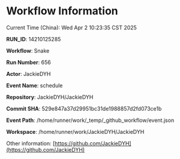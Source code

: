 # Workflow Information

Current Time (China): Wed Apr  2 10:23:35 CST 2025  

**RUN_ID**: 14210125285  

**Workflow**: Snake  

**Run Number**: 656  

**Actor**: JackieDYH  

**Event Name**: schedule  

**Repository**: JackieDYH/JackieDYH  

**Commit SHA**: 529e847a37d29951bc31de1988857d2fd073ce1b  

**Event Path**: /home/runner/work/_temp/_github_workflow/event.json  

**Workspace**: /home/runner/work/JackieDYH/JackieDYH  

Other information: [https://github.com/JackieDYH](https://github.com/JackieDYH)
